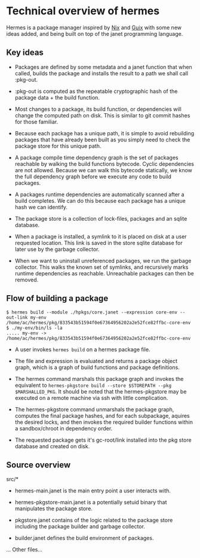 # Technical overview of hermes

Hermes is a package manager inspired by [Nix](https://nixos.org/) and [Guix](https://guix.gnu.org/)
with some new ideas added, and being built on top of the janet programming language.

## Key ideas

- Packages are defined by some metadata and a janet function that when called, builds the package
  and installs the result to a path we shall call :pkg-out.

- :pkg-out is computed as the repeatable cryptographic hash of the package data + the build function.

- Most changes to a package, its build function, or dependencies will change the computed path on disk. This is similar to
  git commit hashes for those familiar.

- Because each package has a unique path, it is simple to avoid rebuilding packages that have already been built as
  you simply need to check the package store for this unique path.

- A package compile time dependency graph is the set of packages reachable by walking the 
  build functions bytecode. Cyclic dependencies are not allowed. Because we can walk this
  bytecode statically, we know the full dependency graph before we execute any code to build
  packages.

- A packages runtime dependencies are automatically scanned after a build completes. We can do this
  because each package has a unique hash we can identify.

- The package store is a collection of lock-files, packages and an sqlite database.

- When a package is installed, a symlink to it is placed on disk at a user requested location.
  This link is saved in the store sqlite database for later use by the garbage collector.

- When we want to uninstall unreferenced packages, we run the garbage collector. This walks
  the known set of symlinks, and recursively marks runtime dependencies as reachable. Unreachable
  packages can then be removed.


## Flow of building a package


```
$ hermes build --module ./hpkgs/core.janet --expression core-env --out-link my-env
/home/ac/hermes/pkg/833543b51594f0e67364956202a2e52fce82ffbc-core-env
$ ./my-env/bin/ls -la
..... my-env -> /home/ac/hermes/pkg/833543b51594f0e67364956202a2e52fce82ffbc-core-env
```


- A user invokes ```hermes build``` on a hermes package file.

- The file and expression is evaluated and returns a package object graph, which is a graph
  of build functions and package definitions.

- The hermes command marshals this package graph and invokes the equivalent to ```hermes-pkgstore build --store $STOREPATH --pkg $MARSHALLED_PKG```.
  It should be noted that the hermes-pkgstore may be executed on a remote machine via ssh with little complication.

- The hermes-pkgstore command unmarshals the package graph, computes the final package hashes, and for each
  subpackage, aquires the desired locks, and then invokes the required builder functions within a sandbox/chroot in dependency order.

- The requested package gets it's gc-root/link installed into the pkg store database and created on disk.


## Source overview

src/*

- hermes-main.janet is the main entry point a user interacts with.

- hermes-pkgstore-main.janet is a potentially setuid binary that manipulates the package store.

- pkgstore.janet contains of the logic related to the package store including the package builder
  and garbage collector.

- builder.janet defines the build environment of packages.

... Other files...
